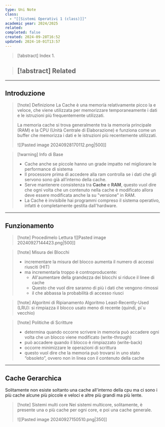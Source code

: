 ```yaml
---
type: Uni Note
class:
  - "[[Sistemi Operativi 1 (class)]]"
academic year: 2024/2025
related: 
completed: false
created: 2024-09-28T16:52
updated: 2024-10-01T13:57
---
```

>[!abstract] Index
>1. 

>[!abstract] Related
>- 

---
## Introduzione

>[!note] Definizione
>La Cache è una memoria relativamente picco la e veloce, che viene utilizzata per memorizzare temporaneamente i dati e le istruzioni più frequentemente utilizzati.
>
>La memoria cache si trova generalmente tra la memoria principale (RAM) e la CPU (Unità Centrale di Elaborazione) e funziona come un buffer che memorizza i dati e le istruzioni più recentemente utilizzati.
>
>![[Pasted image 20240928170112.png|500]]

>[!warning] Info di Base
>- Cache anche se piccole hanno un grade impatto nel migliorare le performance di sistema
> - Il processore prima di accedere alla ram controlla se i dati che gli servono sono già all’interno della cache.
>- Serve mantenere consistenza tra **Cache** e **RAM**, questo vuol dire che ogni volta che un contenuto nella cache è modificato allora deve essere modificata anche la su "versione" in RAM.
>- La Cache è invisibile hai programmi compreso il sistema operativo, infatti è completamente gestita dall'hardware.

---
## Funzionamento

>[!note] Procedimelo Lettura
>![[Pasted image 20240927144423.png|500]]

>[!note] Misura dei Blocchi
>- incrementare la misura del blocco aumenta il numero di accessi riusciti (HIT)
>- ma incrementarla troppo è controproducente: 
>	- All'aumentare della grandezza dei blocchi si riduce il linee di cache
>	- Questo che vuol dire saranno di più i dati che vengono rimossi 
>	- il che abbassa la probabilità di accesso riusci

>[!note] Algoritmi di Ripianamento
>Algoritmo Least-Recently-Used (LRU): si rimpiazza il blocco usato meno di recente (quindi, pi`u vecchio)

>[!note] Politiche di Scritture
>- determina quando occorre scrivere in memoria può accadere ogni volta che un blocco viene modificato (write-through)
>- può accadere quando il blocco è rimpiazzato (write-back) 
>- occorre minimizzare le operazioni di scrittura 
>- questo vuol dire che la memoria può trovarsi in uno stato “obsoleto”, ovvero non in linea con il contenuto della cache

---
## Cache Gerarchica

Solitamente non esiste soltanto una cache all'interno della cpu ma ci sono i più cache alcune più piccole e veloci e altre più grandi ma più lente.

>[!note] Sistemi multi core
>Nei sistemi multicore, solitamente, è presente una o più cache per ogni core, e poi una cache generale.
>
>![[Pasted image 20240927150510.png|350]]
